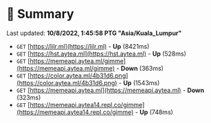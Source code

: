 # 📖 Summary
Last updated: **10/8/2022, 1:45:58 PTG "Asia/Kuala_Lumpur"**

- `GET` [https://lilr.ml](https://lilr.ml) - **Up** (8421ms)
- `GET` [https://hst.aytea.ml](https://hst.aytea.ml) - **Up** (528ms)
- `GET` [https://memeapi.aytea.ml/gimme](https://memeapi.aytea.ml/gimme) - **Down** (363ms)
- `GET` [https://color.aytea.ml/4b31d6.png](https://color.aytea.ml/4b31d6.png) - **Up** (1543ms)
- `GET` [https://memeapi.aytea.ml](https://memeapi.aytea.ml) - **Down** (323ms)
- `GET` [https://memeapi.aytea14.repl.co/gimme](https://memeapi.aytea14.repl.co/gimme) - **Up** (748ms)
